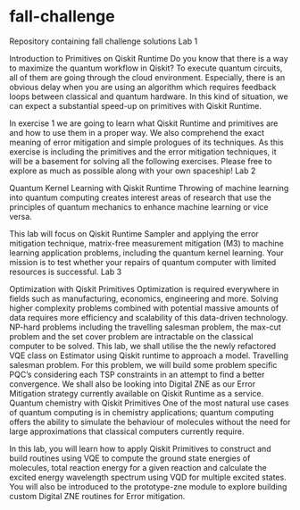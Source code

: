 # fall-challenge
Repository containing fall challenge solutions
Lab 1

Introduction to Primitives on Qiskit Runtime
Do you know that there is a way to maximize the quantum workflow in Qiskit? To execute quantum circuits, all of them are going through the cloud environment. Especially, there is an obvious delay when you are using an algorithm which requires feedback loops between classical and quantum hardware. In this kind of situation, we can expect a substantial speed-up on primitives with Qiskit Runtime.

In exercise 1 we are going to learn what Qiskit Runtime and primitives are and how to use them in a proper way. We also comprehend the exact meaning of error mitigation and simple prologues of its techniques. As this exercise is including the primitives and the error mitigation techniques, it will be a basement for solving all the following exercises. Please free to explore as much as possible along with your own spaceship!
Lab 2

Quantum Kernel Learning with Qiskit Runtime
Throwing of machine learning into quantum computing creates interest areas of research that use the principles of quantum mechanics to enhance machine learning or vice versa.

This lab will focus on Qiskit Runtime Sampler and applying the error mitigation technique, matrix-free measurement mitigation (M3) to machine learning application problems, including the quantum kernel learning. Your mission is to test whether your repairs of quantum computer with limited resources is successful.
Lab 3

Optimization with Qiskit Primitives
Optimization is required everywhere in fields such as manufacturing, economics, engineering and more. Solving higher complexity problems combined with potential massive amounts of data requires more efficiency and scalability of this data-driven technology. NP-hard problems including the travelling salesman problem, the max-cut problem and the set cover problem are intractable on the classical computer to be solved. This lab, we shall utilise the the newly refactored VQE class on Estimator using Qiskit runtime to approach a model. Travelling salesman problem. For this problem, we will build some problem specific PQC’s considering each TSP constraints in an attempt to find a better convergence. We shall also be looking into Digital ZNE as our Error Mitigation strategy currently available on Qiskit Runtime as a service.
Quantum chemistry with Qiskit Primitives
One of the most natural use cases of quantum computing is in chemistry applications; quantum computing offers the ability to simulate the behaviour of molecules without the need for large approximations that classical computers currently require.

In this lab, you will learn how to apply Qiskit Primitives to construct and build routines using VQE to compute the ground state energies of molecules, total reaction energy for a given reaction and calculate the excited energy wavelength spectrum using VQD for multiple excited states. You will also be introduced to the prototype-zne module to explore building custom Digital ZNE routines for Error mitigation.
